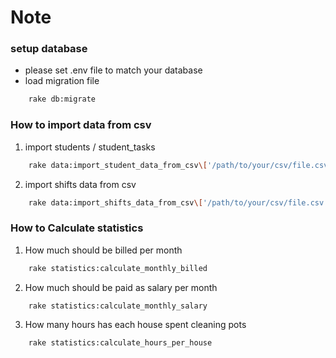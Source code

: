 # Note

### setup database
- please set .env file to match your database
- load migration file
```bash
    rake db:migrate
```

### How to import data from csv
1. import students / student_tasks 
```bash 
    rake data:import_student_data_from_csv\['/path/to/your/csv/file.csv'\] 
```
2. import shifts data from csv
```bash
    rake data:import_shifts_data_from_csv\['/path/to/your/csv/file.csv'\] 
```

### How to Calculate statistics 
1. How much should be billed per month
```bash
    rake statistics:calculate_monthly_billed
```
2. How much should be paid as salary per month
```bash
    rake statistics:calculate_monthly_salary
```
3. How many hours has each house spent cleaning pots
```bash
    rake statistics:calculate_hours_per_house
```